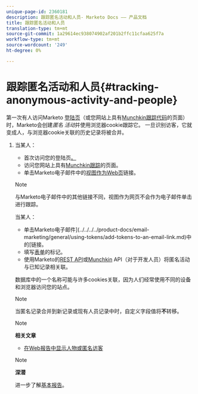 ```yaml
---
unique-page-id: 2360181
description: 跟踪匿名活动和人员- Marketo Docs —— 产品文档
title: 跟踪匿名活动和人员
translation-type: tm+mt
source-git-commit: 1a29614ec938074902af201b2ffc11cfaa625f7a
workflow-type: tm+mt
source-wordcount: '249'
ht-degree: 0%

---
```



# 跟踪匿名活动和人员{#tracking-anonymous-activity-and-people}

第一次有人访问Marketo [登陆页](../../../../product-docs/demand-generation/landing-pages/free-form-landing-pages/create-a-free-form-landing-page.md)（或您网站上具有[Munchkin跟踪代码](../../../../product-docs/administration/additional-integrations/add-munchkin-tracking-code-to-your-website.md)的页面）时，Marketo会创建&#x200B;*匿名* *活动*&#x200B;并使用浏览器cookie跟踪它。 一旦识别访客，它就变成人，与浏览器cookie关联的历史记录将被合并。

1. 当某人：

   * 首次访问您的登陆页[。](../../../../product-docs/demand-generation/landing-pages/free-form-landing-pages/create-a-free-form-landing-page.md)
   * 访问您网站上具有[Munchkin跟踪](../../../../product-docs/administration/additional-integrations/add-munchkin-tracking-code-to-your-website.md)的页面。
   * 单击Marketo电子邮件中的[视图作为Web页](../../../../product-docs/email-marketing/general/functions-in-the-editor/add-a-view-as-web-page-link-to-an-email.md)链接。

   >[!NOTE]
   >
   >与Marketo电子邮件中的其他链接不同，视图作为网页不会作为电子邮件单击进行跟踪。

   当某人：

   * 单击Marketo电子邮件](../../../../product-docs/email-marketing/general/using-tokens/add-tokens-to-an-email-link.md)中的[链接。
   * 填写[表单](http://docs.marketo.com/display/docs/forms)的标记。
   * 使用Marketo的[REST API](http://developers.marketo.com/rest-api/lead-database/leads/)或[Munchkin](http://developers.marketo.com/documentation/websites/lead-tracking-munchkin-js/) API（对于开发人员）将匿名活动与已知记录相关联。

   数据库中的一个名称可能与许多cookies关联，因为人们经常使用不同的设备和浏览器访问您的站点。

   >[!NOTE]
   >
   >当匿名记录合并到新记录或现有人员记录中时，自定义字段值将&#x200B;**不**&#x200B;转移。

   >[!NOTE]
   >
   >**相关文章**
   >
   >    
   >    
   >    * [在Web报告中显示人物或匿名访客](display-people-or-anonymous-visitors-in-web-reports.md)


   >[!NOTE]
   >
   >**深潜**
   >
   >
   >进一步了解[基本报告](http://docs.marketo.com/display/docs/basic+reporting)。

